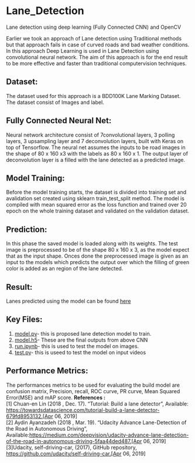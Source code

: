 # Lane_Detection
Lane detection using deep learning (Fully Connected CNN) and OpenCV

Earlier we took an approach of Lane detection using Traditional methods but that approach fails in case of curved roads and bad weather conditions. 
In this approach Deep Learning is used in Lane Detection using convolutional neural network.
The aim of this approach is for the end result to be more effective and faster than traditional computervision techniques.

## Dataset:
The dataset used for this approach is a BDD100K Lane Marking Dataset. The dataset consist of Images and label.

## Fully Connected Neural Net:
Neural network architecture consist of  7convolutional layers, 3 polling layers, 3 upsampling layer and 7 deconvolution layers, built with Keras
on top of Tensorflow. The neural net assumes the inputs to be road images in the shape of 80 x 160 x3 with the labels as 80 x 160 x 1. The output layer of deconvolution layer is a filled with the lane detected as a predicted image.

## Model Training:
 Before the model training starts, the dataset is divided into training set and avalidation set created using sklearn train_test_split method. The model is compiled with mean squared error as the loss function and trained over 20 epoch on the whole training dataset and validated on the validation dataset.

## Prediction:
In this phase the saved model is loaded along with its weights. The test image is preprocessed to be of the shape 80 x 160 x 3, as the model expect that as the input shape. Onces done the preprocessed image is given as an input to the models which predicts the output over which the filling of green color is added as an region of the lane detected.

## Result:
Lanes predicted using the model can be found [here](https://drive.google.com/drive/folders/1GLXM979Mzc7ynV-o_FGpnAXeukUacPMv?usp=drive_link)

## Key Files:
1. [model.py](https://github.com/WebWizard104/IITISoC-23-IVR1-LaneDetection-using-LimitedComputationPower/blob/Feature/Lane_detection_using_DL/Lane_detection_CNN_model/model.py)- this is proposed lane detection model to train.
2. [model.h5](https://github.com/WebWizard104/IITISoC-23-IVR1-LaneDetection-using-LimitedComputationPower/blob/Feature/Lane_detection_using_DL/Lane_detection_CNN_model/model.h5)- These are the final outputs from above CNN
3. [run.ipynb](https://github.com/WebWizard104/IITISoC-23-IVR1-LaneDetection-using-LimitedComputationPower/blob/Feature/Lane_detection_using_DL/Lane_detection_CNN_model/run.ipynb)- this is used to test the model on images.
4. [test.py](https://github.com/WebWizard104/IITISoC-23-IVR1-LaneDetection-using-LimitedComputationPower/blob/Feature/Lane_detection_using_DL/Lane_detection_CNN_model/test.py)- this is useed to test the model on input videos

## Performance Metrics:
The performances metrics to be used for evaluating the build model are confusion matrix, Precision, recall, ROC curve, PR curve, Mean Squared Error(MSE) and mAP score.
**References :**\
[1] Chuan-en Lin (2018 , Dec. 17). “Tutorial: Build a lane detector”, Available: https://towardsdatascience.com/tutorial-build-a-lane-detector-679fd8953132.[Apr 06, 2019]\
[2] Aydin Ayanzadeh (2018 , Mar. 19). “Udacity Advance Lane-Detection of the Road in Autonomous Driving”, Available:https://medium.com/deepvision/udacity-advance-lane-detection-of-the-road-in-autonomous-driving-5faa44ded487.[Apr 06, 2019]\
[3]Udacity, self-driving-car, (2017), GitHub repository, https://github.com/udacity/self-driving-car.[Apr 06, 2019]
